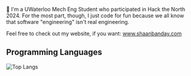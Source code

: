 👋 I'm a UWaterloo Mech Eng Student who participated in Hack the North 2024. For the most part, though, I just code for fun because we all know that software "engineering" isn't real engineering.

Feel free to check out my website, if you want: www.shaanbanday.com

## Programming Languages
![Top Langs](https://github-readme-stats.vercel.app/api/top-langs/?username=shaanbanday&layout=pie&hide=c&theme=vue)
